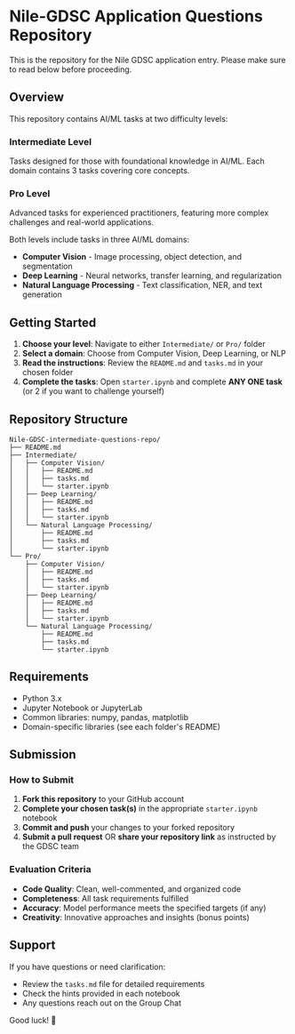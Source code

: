 # Nile-GDSC Application Questions Repository

This is the repository for the Nile GDSC application entry. Please make sure to read below before proceeding.

## Overview

This repository contains AI/ML tasks at two difficulty levels:

### Intermediate Level
Tasks designed for those with foundational knowledge in AI/ML. Each domain contains 3 tasks covering core concepts.

### Pro Level
Advanced tasks for experienced practitioners, featuring more complex challenges and real-world applications.

Both levels include tasks in three AI/ML domains:
- **Computer Vision** - Image processing, object detection, and segmentation
- **Deep Learning** - Neural networks, transfer learning, and regularization
- **Natural Language Processing** - Text classification, NER, and text generation

## Getting Started

1. **Choose your level**: Navigate to either `Intermediate/` or `Pro/` folder
2. **Select a domain**: Choose from Computer Vision, Deep Learning, or NLP
3. **Read the instructions**: Review the `README.md` and `tasks.md` in your chosen folder
4. **Complete the tasks**: Open `starter.ipynb` and complete **ANY ONE task** (or 2 if you want to challenge yourself)

## Repository Structure

```
Nile-GDSC-intermediate-questions-repo/
├── README.md
├── Intermediate/
│   ├── Computer Vision/
│   │   ├── README.md
│   │   ├── tasks.md
│   │   └── starter.ipynb
│   ├── Deep Learning/
│   │   ├── README.md
│   │   ├── tasks.md
│   │   └── starter.ipynb
│   └── Natural Language Processing/
│       ├── README.md
│       ├── tasks.md
│       └── starter.ipynb
└── Pro/
    ├── Computer Vision/
    │   ├── README.md
    │   ├── tasks.md
    │   └── starter.ipynb
    ├── Deep Learning/
    │   ├── README.md
    │   ├── tasks.md
    │   └── starter.ipynb
    └── Natural Language Processing/
        ├── README.md
        ├── tasks.md
        └── starter.ipynb
```

## Requirements

- Python 3.x
- Jupyter Notebook or JupyterLab
- Common libraries: numpy, pandas, matplotlib
- Domain-specific libraries (see each folder's README)

## Submission

### How to Submit

1. **Fork this repository** to your GitHub account
2. **Complete your chosen task(s)** in the appropriate `starter.ipynb` notebook
3. **Commit and push** your changes to your forked repository
4. **Submit a pull request** OR **share your repository link** as instructed by the GDSC team


### Evaluation Criteria

- **Code Quality**: Clean, well-commented, and organized code
- **Completeness**: All task requirements fulfilled
- **Accuracy**: Model performance meets the specified targets (if any)
- **Creativity**: Innovative approaches and insights (bonus points)

## Support

If you have questions or need clarification:
- Review the `tasks.md` file for detailed requirements
- Check the hints provided in each notebook
- Any questions reach out on the Group Chat

Good luck! 🚀
